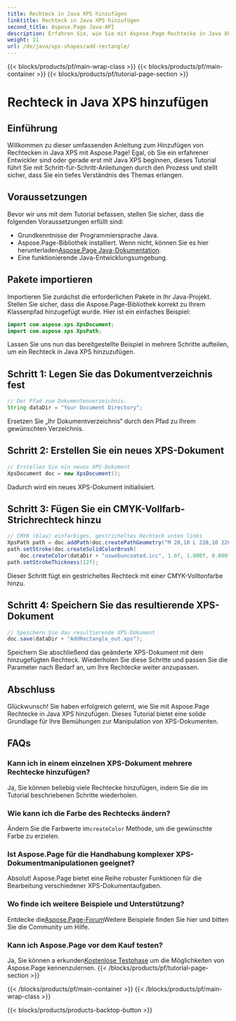 ```yaml
---
title: Rechteck in Java XPS hinzufügen
linktitle: Rechteck in Java XPS hinzufügen
second_title: Aspose.Page Java-API
description: Erfahren Sie, wie Sie mit Aspose.Page Rechtecke in Java XPS hinzufügen. Befolgen Sie unsere Schritt-für-Schritt-Anleitung für eine reibungslose Dokumentenbearbeitung. #JavaXPS #AsposePage
weight: 11
url: /de/java/xps-shapes/add-rectangle/
---
```


{{< blocks/products/pf/main-wrap-class >}}
{{< blocks/products/pf/main-container >}}
{{< blocks/products/pf/tutorial-page-section >}}

# Rechteck in Java XPS hinzufügen

## Einführung
Willkommen zu dieser umfassenden Anleitung zum Hinzufügen von Rechtecken in Java XPS mit Aspose.Page! Egal, ob Sie ein erfahrener Entwickler sind oder gerade erst mit Java XPS beginnen, dieses Tutorial führt Sie mit Schritt-für-Schritt-Anleitungen durch den Prozess und stellt sicher, dass Sie ein tiefes Verständnis des Themas erlangen.
## Voraussetzungen
Bevor wir uns mit dem Tutorial befassen, stellen Sie sicher, dass die folgenden Voraussetzungen erfüllt sind:
- Grundkenntnisse der Programmiersprache Java.
-  Aspose.Page-Bibliothek installiert. Wenn nicht, können Sie es hier herunterladen[Aspose.Page Java-Dokumentation](https://reference.aspose.com/page/java/).
- Eine funktionierende Java-Entwicklungsumgebung.
## Pakete importieren
Importieren Sie zunächst die erforderlichen Pakete in Ihr Java-Projekt. Stellen Sie sicher, dass die Aspose.Page-Bibliothek korrekt zu Ihrem Klassenpfad hinzugefügt wurde. Hier ist ein einfaches Beispiel:
```java
import com.aspose.xps.XpsDocument;
import com.aspose.xps.XpsPath;
```
Lassen Sie uns nun das bereitgestellte Beispiel in mehrere Schritte aufteilen, um ein Rechteck in Java XPS hinzuzufügen.
## Schritt 1: Legen Sie das Dokumentverzeichnis fest
```java
// Der Pfad zum Dokumentenverzeichnis.
String dataDir = "Your Document Directory";
```
Ersetzen Sie „Ihr Dokumentverzeichnis“ durch den Pfad zu Ihrem gewünschten Verzeichnis.
## Schritt 2: Erstellen Sie ein neues XPS-Dokument
```java
// Erstellen Sie ein neues XPS-Dokument
XpsDocument doc = new XpsDocument();
```
Dadurch wird ein neues XPS-Dokument initialisiert.
## Schritt 3: Fügen Sie ein CMYK-Vollfarb-Strichrechteck hinzu
```java
// CMYK (blau) einfarbiges, gestricheltes Rechteck unten links
XpsPath path = doc.addPath(doc.createPathGeometry("M 20,10 L 220,10 220,100 20,100 Z"));
path.setStroke(doc.createSolidColorBrush(
    doc.createColor(dataDir + "uswebuncoated.icc", 1.0f, 1.000f, 0.000f, 0.000f, 0.000f)));
path.setStrokeThickness(12f);
```
Dieser Schritt fügt ein gestricheltes Rechteck mit einer CMYK-Volltonfarbe hinzu.
## Schritt 4: Speichern Sie das resultierende XPS-Dokument
```java
// Speichern Sie das resultierende XPS-Dokument
doc.save(dataDir + "AddRectangle_out.xps");
```
Speichern Sie abschließend das geänderte XPS-Dokument mit dem hinzugefügten Rechteck.
Wiederholen Sie diese Schritte und passen Sie die Parameter nach Bedarf an, um Ihre Rechtecke weiter anzupassen.
## Abschluss
Glückwunsch! Sie haben erfolgreich gelernt, wie Sie mit Aspose.Page Rechtecke in Java XPS hinzufügen. Dieses Tutorial bietet eine solide Grundlage für Ihre Bemühungen zur Manipulation von XPS-Dokumenten.
## FAQs
### Kann ich in einem einzelnen XPS-Dokument mehrere Rechtecke hinzufügen?
Ja, Sie können beliebig viele Rechtecke hinzufügen, indem Sie die im Tutorial beschriebenen Schritte wiederholen.
### Wie kann ich die Farbe des Rechtecks ändern?
 Ändern Sie die Farbwerte im`createColor` Methode, um die gewünschte Farbe zu erzielen.
### Ist Aspose.Page für die Handhabung komplexer XPS-Dokumentmanipulationen geeignet?
Absolut! Aspose.Page bietet eine Reihe robuster Funktionen für die Bearbeitung verschiedener XPS-Dokumentaufgaben.
### Wo finde ich weitere Beispiele und Unterstützung?
 Entdecke die[Aspose.Page-Forum](https://forum.aspose.com/c/page/39)Weitere Beispiele finden Sie hier und bitten Sie die Community um Hilfe.
### Kann ich Aspose.Page vor dem Kauf testen?
 Ja, Sie können a erkunden[Kostenlose Testphase](https://releases.aspose.com/) um die Möglichkeiten von Aspose.Page kennenzulernen.
{{< /blocks/products/pf/tutorial-page-section >}}

{{< /blocks/products/pf/main-container >}}
{{< /blocks/products/pf/main-wrap-class >}}

{{< blocks/products/products-backtop-button >}}
